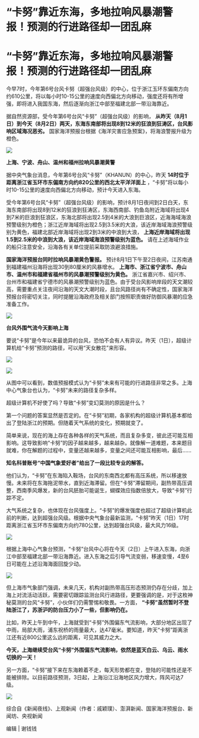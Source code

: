 # “卡努”靠近东海，多地拉响风暴潮警报！预测的行进路径却一团乱麻

# “卡努”靠近东海，多地拉响风暴潮警报！预测的行进路径却一团乱麻

今早7时，今年第6号台风卡努（超强台风级）的中心，位于浙江玉环东偏南方向约610公里，将以每小时10-15公里的速度向西偏北方向移动，强度还将有所增强，即将进入我国东海，然后逐渐向浙江中部至福建北部一带沿海靠近。

据自然资源部，受今年第6号台风“卡努”（超强台风级）的影响，
**从昨天（8月1日）到今天（8月2日）两天，东海东南部将出现8到12米的狂浪到狂涛区，台风影响区域海况恶劣。**
国家海洋预报台根据《海洋灾害应急预案》，将海浪警报升级为橙色。

![](https://inews.gtimg.com/om_bt/OCQa7RNZQYAzvc_8C7V1JK92c_E51oD9VKzlvIdtLjj1UAA/1000)

**上海、宁波、舟山、温州和福州拉响风暴潮黄警**

据中央气象台消息，今年第6号台风“卡努”（KHANUN）的中心，昨天 **14时位于距离浙江省玉环市东偏南方向约820公里的西北太平洋洋面上**
，“卡努”将以每小时10-15公里的速度向西偏北方向移动，预计今天进入东海。

受今年第6号台风“卡努”（超强台风级）的影响，预计8月1日夜间到2日白天，东海东南部将出现8到12米的狂浪到狂涛区，东海西南部、钓鱼岛附近海域将出现4到7米的巨浪到狂浪区，东海北部将出现2.5到4米的大浪到巨浪区，近海海域海浪预警级别为橙色；浙江近岸海域将出现2.5到3.5米的大浪，该近岸海域海浪预警级别为黄色，福建北部近岸海域将出现2到3米的中浪到大浪，
**上海近岸海域将出现1.5到2.5米的中浪到大浪，该近岸海域海浪预警级别为蓝色。** 请在上述海域作业的船只注意安全，沿海各有关单位提前采取防浪避浪措施。

**国家海洋预报台同时拉响风暴潮黄色警报。** 预计8月1日下午至2日夜间，江苏南通到福建福州沿海将出现30到80厘米的风暴增水。
**上海市、浙江省宁波市、舟山市、温州市和福建省福州市的风暴潮预警级别为黄色。**
浙江省嘉兴市、绍兴市、台州市和福建省宁德市的风暴潮预警级别为蓝色。由于受台风影响岸段的天文潮较高，需要重点关注夜间沿海的天文大潮时段，且台风路径尚有不确定性，国家海洋预报台将密切关注，同时提醒沿海政府及相关部门按照职责做好防御风暴潮的应急准备工作。

![](https://inews.gtimg.com/om_bt/OevIbFE_QRrfVhQ2hu94T4OVZPr3lReZ3tLR63YQOvKwUAA/1000)

**台风外围气流今天影响上海**

要说“卡努”是今年以来最诡异的台风，恐怕不会有人有异议。昨天（1日），超级计算机给“卡努”预测的路径，可以用“天女散花”来形容。

![](https://inews.gtimg.com/om_bt/O3h078uLBc6SX9weXJZf3lPSuQHHR4ARO6_XHSY5ygpeIAA/1000)

![](https://inews.gtimg.com/om_bt/OXUP88UzbEij8S5qjtrZ5bjLOpJRGoBTZwMzl5rhjPdLMAA/1000)

从图中可以看到，数值预报模式认为“卡努”未来有可能的行进路径非常之多。上海中心气象台也认为，“卡努”未来的路径复杂多样。

超级计算机不好使了吗？导致“卡努”变幻莫测的原因是什么？

第一个问题的答案显然是否定的。在“卡努”初期，各家机构的超级计算机基本都给出了登陆浙江的预期。但随着天气系统的变化，预期就变了。

简单来说，现在的海上存在各种各样的天气系统，而且复杂多变，彼此还可能互相影响。这导致影响“卡努”的因子越来越多，越来越杂。就像解一道难题，本来题目就难，你在解题的过程中，变量还越来越多，变量之间还可能互相影响，最后……

**知名科普账号“中国气象爱好者”给出了一段比较专业的解答。**

他们认为，“卡努”在东海陷入鞍场，台风的东南西北都有高压系统，所以移速放慢。未来将在东海拖泥带水，直到近海滞留。但在“卡努”滞留期间，副热带高压调整，西南季风爆发，新的台风胚胎可能诞生，蝴蝶效应指数倍放大，导致“卡努”行踪不定。

大气系统之复杂，也体现在台风强度上。“卡努”的爆发强度也超过了超级计算机此前的判断，达到超强台风级。根据中央气象台最新监测，“卡努”昨天（1日）17时距离浙江省玉环市东偏南方向约780公里，达到超强台风级，最大风力16级。

![](https://inews.gtimg.com/om_bt/O95hhFOYEpCrYlkTtHDWFfg0mbf-D9Gt_sQvnZRssgWMsAA/1000)

根据上海中心气象台预测，“卡努”台风中心将在今天（2日）上午进入东海，向浙江中部至福建北部一带沿海靠近。进入东海之后引导气流变弱，移速变慢，4至6日可能在上述沿海海面回旋少动。

![](https://inews.gtimg.com/om_bt/Ow6WfJ2oV_0KV3rsHcA_7H-xmVNj-h7J129VYcLtM7TN0AA/1000)

但上海市气象部门强调，未来几天，机构对副热带高压形态预测仍存在分歧，加上海上对流活动活跃，需要密切跟踪监测台风行进路径，更要强调的是，对于这枚神秘莫测的台风“卡努”，小伙伴们仍需警惕和敬畏。一方面，
**“卡努”虽然暂时不登陆浙江了，苏浙沪的防台压力小了一些，但影响仍在。**

比如，昨天上午到中午，上海就受到“卡努”外围偏东气流影响，大部分地区出现了中雨，局部大雨，浦东祝桥的雨量最大，达47毫米。要知道，昨天“卡努”距离浙江还有近800公里这么远的距离，可见其威力之大。

**今天，上海继续受台风“卡努”外围偏东气流影响，依然是蓝天白云、乌云、雨水切换的一天！**

另一方面，“卡努”接下来在东海赖着不走，每天形势都在变，登陆的可能性还是不能被排除。以目前路径预测，3日起，上海沿江沿海地区风力增大，阵风可达7级。

![](https://inews.gtimg.com/om_bt/OjJdr0c-Y6O-y8tLHT9JpBhrFOUMOkjq2uGzKhmp12ysEAA/1000)

综合自《新闻夜线》、上观新闻（作者：戚颖璞）、澎湃新闻、国家海洋预报台、新闻坊、央视新闻

编辑 | 谢钱钱


